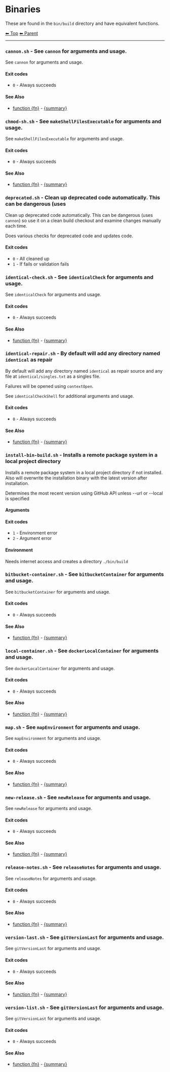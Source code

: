 # Binaries

These are found in the `bin/build` directory and have equivalent functions.

<!-- TEMPLATE header 2 -->
[⬅ Top](index.md) [⬅ Parent ](../index.md)
<hr />


### `cannon.sh` - See `cannon` for arguments and usage.

See `cannon` for arguments and usage.

#### Exit codes

- `0` - Always succeeds

#### See Also

- [function {fn}]({documentationPath}) - [{summary}]({sourceLink})

### `chmod-sh.sh` - See `makeShellFilesExecutable` for arguments and usage.

See `makeShellFilesExecutable` for arguments and usage.

#### Exit codes

- `0` - Always succeeds

#### See Also

- [function {fn}]({documentationPath}) - [{summary}]({sourceLink})

### `deprecated.sh` - Clean up deprecated code automatically. This can be dangerous (uses

Clean up deprecated code automatically. This can be dangerous (uses `cannon`) so use it on
a clean build checkout and examine changes manually each time.

Does various checks for deprecated code and updates code.

#### Exit codes

- `0` - All cleaned up
- `1` - If fails or validation fails

### `identical-check.sh` - See `identicalCheck` for arguments and usage.

See `identicalCheck` for arguments and usage.

#### Exit codes

- `0` - Always succeeds

#### See Also

- [function {fn}]({documentationPath}) - [{summary}]({sourceLink})

### `identical-repair.sh` - By default will add any directory named `identical` as repair

By default will add any directory named `identical` as repair source and any file
at `identical/singles.txt` as a singles file.

Failures will be opened using `contextOpen`.

See `identicalCheckShell` for additional arguments and usage.

#### Exit codes

- `0` - Always succeeds

#### See Also

- [function {fn}]({documentationPath}) - [{summary}]({sourceLink})

### `install-bin-build.sh` - Installs a remote package system in a local project directory

Installs a remote package system in a local project directory if not installed. Also
will overwrite the installation binary with the latest version after installation.

Determines the most recent version using GitHub API unless --url or --local is specified

#### Arguments



#### Exit codes

- `1` - Environment error
- `2` - Argument error

#### Environment

Needs internet access and creates a directory `./bin/build`

### `bitbucket-container.sh` - See `bitbucketContainer` for arguments and usage.

See `bitbucketContainer` for arguments and usage.

#### Exit codes

- `0` - Always succeeds

#### See Also

- [function {fn}]({documentationPath}) - [{summary}]({sourceLink})

### `local-container.sh` - See `dockerLocalContainer` for arguments and usage.

See `dockerLocalContainer` for arguments and usage.

#### Exit codes

- `0` - Always succeeds

#### See Also

- [function {fn}]({documentationPath}) - [{summary}]({sourceLink})

### `map.sh` - See `mapEnvironment` for arguments and usage.

See `mapEnvironment` for arguments and usage.

#### Exit codes

- `0` - Always succeeds

#### See Also

- [function {fn}]({documentationPath}) - [{summary}]({sourceLink})

### `new-release.sh` - See `newRelease` for arguments and usage.

See `newRelease` for arguments and usage.

#### Exit codes

- `0` - Always succeeds

#### See Also

- [function {fn}]({documentationPath}) - [{summary}]({sourceLink})

### `release-notes.sh` - See `releaseNotes` for arguments and usage.

See `releaseNotes` for arguments and usage.

#### Exit codes

- `0` - Always succeeds

#### See Also

- [function {fn}]({documentationPath}) - [{summary}]({sourceLink})

### `version-last.sh` - See `gitVersionLast` for arguments and usage.

See `gitVersionLast` for arguments and usage.

#### Exit codes

- `0` - Always succeeds

#### See Also

- [function {fn}]({documentationPath}) - [{summary}]({sourceLink})

### `version-list.sh` - See `gitVersionLast` for arguments and usage.

See `gitVersionLast` for arguments and usage.

#### Exit codes

- `0` - Always succeeds

#### See Also

- [function {fn}]({documentationPath}) - [{summary}]({sourceLink})
